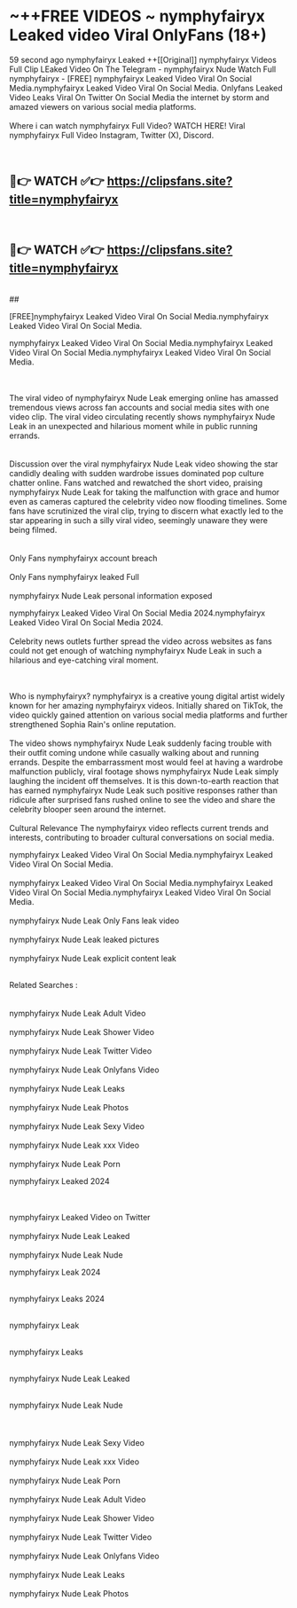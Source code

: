 # ~++FREE VIDEOS ~ nymphyfairyx Leaked video Viral OnlyFans (18+)<br>


59 second ago nymphyfairyx Leaked ++[[Original]] nymphyfairyx Videos Full Clip LEaked Video On The Telegram  - nymphyfairyx Nude  Watch Full nymphyfairyx - [FREE] nymphyfairyx Leaked Video Viral On Social Media.nymphyfairyx Leaked Video Viral On Social Media.   Onlyfans Leaked Video Leaks Viral On Twitter On Social Media the internet by storm and amazed viewers on various social media platforms. <br><br>
Where i can watch nymphyfairyx Full Video? WATCH HERE! Viral nymphyfairyx Full Video Instagram, Twitter (X), Discord. <br>


 <br>

##  🔴👉 WATCH ✅👉  <a href="https://clipsfans.site?title=nymphyfairyx&ref=git">https://clipsfans.site?title=nymphyfairyx</a> <br>
  <br>

##  🔴👉 WATCH ✅👉  <a href="https://clipsfans.site?title=nymphyfairyx&ref=git">https://clipsfans.site?title=nymphyfairyx</a> <br>
  <br>
  ##



[FREE]nymphyfairyx Leaked Video Viral On Social Media.nymphyfairyx Leaked Video Viral On Social Media. <br>

nymphyfairyx Leaked Video Viral On Social Media.nymphyfairyx Leaked Video Viral On Social Media.nymphyfairyx Leaked Video Viral On Social Media. <br>


  <br>

  <br>
The viral video of nymphyfairyx Nude Leak emerging online has amassed tremendous views across fan accounts and social media sites with one video clip. The viral video circulating recently shows nymphyfairyx Nude Leak in an unexpected and hilarious moment while in public running errands.<br>
<br>


<br>
Discussion over the viral nymphyfairyx Nude Leak video showing the star candidly dealing with sudden wardrobe issues dominated pop culture chatter online. Fans watched and rewatched the short video, praising nymphyfairyx Nude Leak for taking the malfunction with grace and humor even as cameras captured the celebrity video now flooding timelines. Some fans have scrutinized the viral clip, trying to discern what exactly led to the star appearing in such a silly viral video, seemingly unaware they were being filmed.<br>
<br>
<br> 
Only Fans nymphyfairyx account breach<br>
<br>
Only Fans nymphyfairyx leaked Full <br>
<br>
nymphyfairyx Nude Leak personal information exposed<br>

nymphyfairyx Leaked Video Viral On Social Media 2024.nymphyfairyx Leaked Video Viral On Social Media 2024. <br>
<br>
Celebrity news outlets further spread the video across websites as fans could not get enough of watching nymphyfairyx Nude Leak in such a hilarious and eye-catching viral moment.<br>
<br>

<br>
Who is nymphyfairyx? nymphyfairyx is a creative young digital artist widely known for her amazing nymphyfairyx videos. Initially shared on TikTok, the video quickly gained attention on various social media platforms and further strengthened Sophia Rain's online reputation.<br>
<br>
The video shows nymphyfairyx Nude Leak suddenly facing trouble with their outfit coming undone while casually walking about and running errands. Despite the embarrassment most would feel at having a wardrobe malfunction publicly, viral footage shows nymphyfairyx Nude Leak simply laughing the incident off themselves. It is this down-to-earth reaction that has earned nymphyfairyx Nude Leak such positive responses rather than ridicule after surprised fans rushed online to see the video and share the celebrity blooper seen around the internet.<br>
<br>
Cultural Relevance The nymphyfairyx video reflects current trends and interests, contributing to broader cultural conversations on social media.<br>

nymphyfairyx Leaked Video Viral On Social Media.nymphyfairyx Leaked Video Viral On Social Media.<br>
<br>
nymphyfairyx Leaked Video Viral On Social Media.nymphyfairyx Leaked Video Viral On Social Media.nymphyfairyx Leaked Video Viral On Social Media.<br>
<br>
nymphyfairyx Nude Leak Only Fans leak video<br>
<br>
nymphyfairyx Nude Leak leaked pictures<br>
<br>
nymphyfairyx Nude Leak explicit content leak<br>


<br>
Related Searches :<br>
<br>

<br>
nymphyfairyx Nude Leak Adult Video<br>
<br>
nymphyfairyx Nude Leak Shower Video<br>
<br>
nymphyfairyx Nude Leak Twitter Video<br>
<br>
nymphyfairyx Nude Leak Onlyfans Video<br>
<br>
nymphyfairyx Nude Leak Leaks<br>
<br>
nymphyfairyx Nude Leak Photos<br>

<br>
nymphyfairyx Nude Leak Sexy Video<br>
<br>
nymphyfairyx Nude Leak xxx Video<br>
<br>
nymphyfairyx Nude Leak Porn<br>

nymphyfairyx  Leaked 2024 <br> <br>
<br>

nymphyfairyx Leaked Video on Twitter <br>
<br>
nymphyfairyx Nude Leak Leaked<br>
<br>
nymphyfairyx Nude Leak Nude<br>


nymphyfairyx  Leak 2024 <br> <br>



nymphyfairyx  Leaks 2024 <br> <br>



 
nymphyfairyx  Leak<br> <br>



nymphyfairyx  Leaks<br> <br>


nymphyfairyx Nude Leak Leaked<br> <br>

nymphyfairyx Nude Leak Nude<br> <br>
<br> <br>
nymphyfairyx Nude Leak Sexy Video
<br> <br>
nymphyfairyx Nude Leak xxx Video
<br> <br>
nymphyfairyx Nude Leak Porn
<br> <br>
nymphyfairyx Nude Leak Adult Video
<br> <br>
nymphyfairyx Nude Leak Shower Video
<br> <br>
nymphyfairyx Nude Leak Twitter Video
<br> <br>
nymphyfairyx Nude Leak Onlyfans Video
<br> <br>
nymphyfairyx Nude Leak Leaks
<br> <br>
nymphyfairyx Nude Leak Photos






</p>




 



</p>










